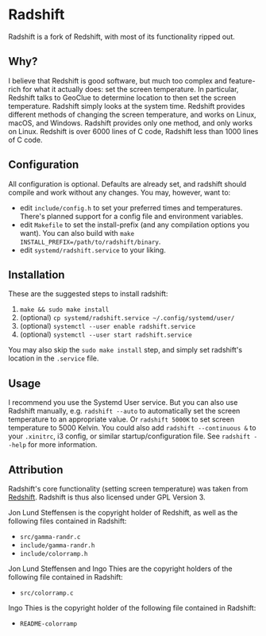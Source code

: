 # Radshift

Radshift is a fork of Redshift, with most of its functionality ripped out.

## Why?

I believe that Redshift is good software, but much too complex and feature-rich
for what it actually does: set the screen temperature.
In particular, Redshift talks to GeoClue to determine location to then set the
screen temperature. Radshift simply looks at the system time.
Redshift provides different methods of changing the screen temperature, and
works on Linux, macOS, and Windows. Radshift provides only one method, and
only works on Linux.
Redshift is over 6000 lines of C code, Radshift less than 1000 lines of C code.

## Configuration

All configuration is optional. Defaults are already set, and radshift should
compile and work without any changes.
You may, however, want to:

* edit `include/config.h` to set your preferred times and temperatures.
  There's planned support for a config file and environment variables.
* edit `Makefile` to set the install-prefix (and any compilation options you want).
  You can also build with `make INSTALL_PREFIX=/path/to/radshift/binary`.
* edit `systemd/radshift.service` to your liking.

## Installation

These are the suggested steps to install radshift:

1. `make && sudo make install`
2. (optional) `cp systemd/radshift.service ~/.config/systemd/user/`
3. (optional) `systemctl --user enable radshift.service`
4. (optional) `systemctl --user start radshift.service`

You may also skip the `sudo make install` step, and simply set radshift's
location in the `.service` file.

## Usage

I recommend you use the Systemd User service. But you can also use Radshift
manually, e.g. `radshift --auto` to automatically set the screen temperature
to an appropriate value. Or `radshift 5000K` to set screen temperature to
5000 Kelvin.
You could also add `radshift --continuous &` to your `.xinitrc`, i3 config,
or similar startup/configuration file.
See `radshift --help` for more information.

## Attribution

Radshift's core functionality (setting screen temperature) was taken from
[Redshift](https://github.com/jonls/redshift). Radshift is thus also licensed
under GPL Version 3.

Jon Lund Steffensen is the copyright holder of Redshift, as well as the
following files contained in Radshift:
* `src/gamma-randr.c`
* `include/gamma-randr.h`
* `include/colorramp.h`

Jon Lund Steffensen and Ingo Thies are the copyright holders of the following
file contained in Radshift:
* `src/colorramp.c`

Ingo Thies is the copyright holder of the following file contained in Radshift:
* `README-colorramp`
